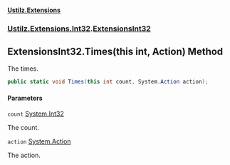 #### [Ustilz.Extensions](index.md 'index')
### [Ustilz.Extensions.Int32](Ustilz.Extensions.Int32.md 'Ustilz.Extensions.Int32').[ExtensionsInt32](Ustilz.Extensions.Int32.ExtensionsInt32.md 'Ustilz.Extensions.Int32.ExtensionsInt32')

## ExtensionsInt32.Times(this int, Action) Method

The times.

```csharp
public static void Times(this int count, System.Action action);
```
#### Parameters

<a name='Ustilz.Extensions.Int32.ExtensionsInt32.Times(thisint,System.Action).count'></a>

`count` [System.Int32](https://docs.microsoft.com/en-us/dotnet/api/System.Int32 'System.Int32')

The count.

<a name='Ustilz.Extensions.Int32.ExtensionsInt32.Times(thisint,System.Action).action'></a>

`action` [System.Action](https://docs.microsoft.com/en-us/dotnet/api/System.Action 'System.Action')

The action.